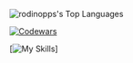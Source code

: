 ![rodinopps's Top Languages](https://github-readme-stats.vercel.app/api/top-langs/?username=rodinopps&theme=github_dark&show_icons=true&hide_border=true&layout=compact)

[![Codewars](https://www.codewars.com/users/rodinopps/badges/small)](https://www.codewars.com/users/rodinopps)

[![My Skills](https://skillicons.dev/icons?i=python,c,html)]
